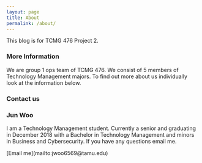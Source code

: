 ```yaml
---
layout: page
title: About
permalink: /about/
---
```


This blog is for TCMG 476 Project 2. 

### More Information

We are group 1 ops team of TCMG 476. We consist of 5 members of Technology Management majors. To find out more
about us individually look at the information below.

### Contact us

<h3>Jun Woo</h3>
<p>I am a Technology Management student. Currently a senior and graduating in December 2018 with a Bachelor in Technology Management
and minors in Business and Cybersecurity. If you have any questions email me.</p>

<p>[Email me](mailto:jwoo6569@tamu.edu)</p>
